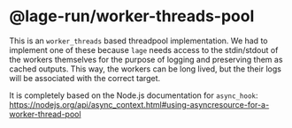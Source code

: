 # @lage-run/worker-threads-pool

This is an `worker_threads` based threadpool implementation. We had to implement one of these because `lage` needs access to the stdin/stdout of the workers themselves for the purpose of logging and preserving them as cached outputs. This way, the workers can be long lived, but the their logs will be associated with the correct target.

It is completely based on the Node.js documentation for `async_hook`:
https://nodejs.org/api/async_context.html#using-asyncresource-for-a-worker-thread-pool

